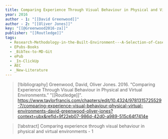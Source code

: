```yaml
---
title: Comparing Experience Through Visual Behaviour in Physical and Virtual Environments
year: 2016
author - 1: "[[David Greenwood]]"
author - 2: "[[Oliver Jones]]"
key: "[[@Greenwood2016-za]]"
publisher: "[[Routledge]]"
tags:
  - Research-Methodology-in-the-Built-Environment---A-Selection-of-Case-Studies
  - EPubs-Books
  - _BibTex-to-MD-Git
  - ePub
  - _In-ClickUp
  - AEC
  - _New-Literature
---
```


> [!bibliography]
> Greenwood, David, Oliver Jones. 2016. “Comparing Experience Through Visual Behaviour in Physical and Virtual Environments.” "[[Routledge]]". https://www.taylorfrancis.com/chapters/edit/10.4324/9781315725529-7/comparing-experience-visual-behaviour-physical-virtual-environments-david-greenwood-oliver-jones?context=ubx&refId=9f22eb07-986d-42d0-a989-515c64f7414e

> [!abstract]
> Comparing experience through visual behaviour in physical and virtual environments - 1